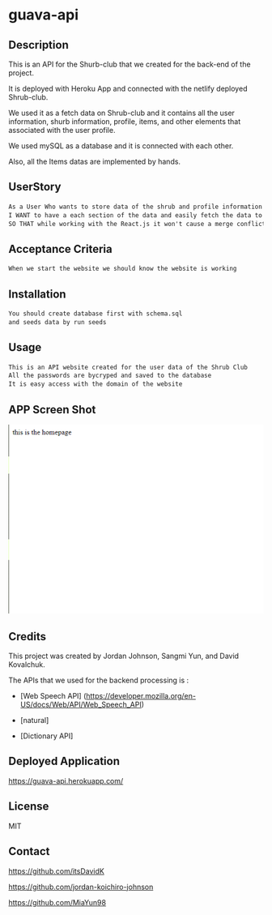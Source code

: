# guava-api

## Description 

This is an API for the Shurb-club that we created for the back-end of the project. 

It is deployed with Heroku App and connected with the netlify deployed Shrub-club. 

We used it as a fetch data on Shrub-club and it contains all the user information, shurb information, profile, items, and other elements that associated with the user profile. 

We used mySQL as a database and it is connected with each other. 

Also, all the Items datas are implemented by hands. 

## UserStory 

```md
As a User Who wants to store data of the shrub and profile information in the database. 
I WANT to have a each section of the data and easily fetch the data to the front end
SO THAT while working with the React.js it won't cause a merge conflict and easy to work with the team mates without working space issues. 

```

## Acceptance Criteria

```md
When we start the website we should know the website is working

```

## Installation 

```md
You should create database first with schema.sql
and seeds data by run seeds
```

## Usage 

```md
This is an API website created for the user data of the Shrub Club 
All the passwords are bycryped and saved to the database 
It is easy access with the domain of the website
```

## APP Screen Shot 

![Alt text](Untitled.png)

## Credits 

This project was created by Jordan Johnson, Sangmi Yun, and David Kovalchuk.

The APIs that we used for the backend processing is :

- [Web Speech API] (https://developer.mozilla.org/en-US/docs/Web/API/Web_Speech_API)

- [natural] 

- [Dictionary API]


## Deployed Application 

https://guava-api.herokuapp.com/

## License 

MIT 

## Contact 

https://github.com/itsDavidK

https://github.com/jordan-koichiro-johnson

https://github.com/MiaYun98